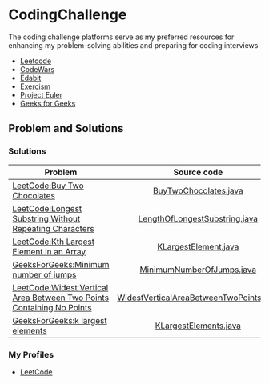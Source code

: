 # CodingChallenge
The coding challenge platforms serve as my preferred resources for enhancing my problem-solving abilities and preparing for coding interviews
- [Leetcode](https://leetcode.com/problems)
- [CodeWars](https://www.codewars.com/kata/latest)
- [Edabit](https://edabit.com/challenges/java)
- [Exercism](https://exercism.org/tracks)
- [Project Euler](https://projecteuler.net/recent)
- [Geeks for Geeks](https://practice.geeksforgeeks.org/explore?)


## Problem and Solutions

### Solutions
| Problem | Source code | Test Cases  | Video | 
| ------------- |:-------------:|:-------------:| -----:|
| [LeetCode:Buy Two Chocolates](https://leetcode.com/problems/buy-two-chocolates/) | [BuyTwoChocolates.java](https://github.com/krishnamanchikalapudi/CodingChallenge.java/blob/develop/src/main/java/solutions/BuyTwoChocolates.java) | [BuyTwoChocolatesTests.java](https://github.com/krishnamanchikalapudi/CodingChallenge.java/blob/develop/src/test/java/solutions/unit/BuyTwoChocolatesTests.java) |  [videos](https://youtube.com/@DayOneDev)  | 
|  [LeetCode:Longest Substring Without Repeating Characters](https://leetcode.com/problems/longest-substring-without-repeating-characters/) | [LengthOfLongestSubstring.java](https://github.com/krishnamanchikalapudi/CodingChallenge.java/blob/develop/src/main/java/solutions/LengthOfLongestSubstring.java) |[LengthOfLongestSubstringTests.java](https://github.com/krishnamanchikalapudi/CodingChallenge.java/blob/develop/src/test/java/solutions/unit/LengthOfLongestSubstringTests.java)  |  [videos](https://youtube.com/@DayOneDev)  | 
|  [LeetCode:Kth Largest Element in an Array](https://leetcode.com/problems/kth-largest-element-in-an-array/) | [KLargestElement.java](https://github.com/krishnamanchikalapudi/CodingChallenge.java/blob/develop/src/main/java/solutions/KLargestElement.java) |[KLargestElementTests.java](https://github.com/krishnamanchikalapudi/CodingChallenge.java/blob/develop/src/test/java/solutions/unit/KLargestElementTests.java)  |  [videos](https://youtube.com/@DayOneDev)  | 
| [GeeksForGeeks:Minimum number of jumps](https://practice.geeksforgeeks.org/problems/minimum-number-of-jumps-1587115620/1)  | [MinimumNumberOfJumps.java](https://github.com/krishnamanchikalapudi/CodingChallenge.java/blob/develop/src/main/java/solutions/MinimumNumberOfJumps.java) |[MinimumNumberOfJumpsTests.java](https://github.com/krishnamanchikalapudi/CodingChallenge.java/blob/develop/src/test/java/solutions/unit/MinimumNumberOfJumpsTests.java)  |  [videos](https://youtube.com/@DayOneDev)  | 
| [LeetCode:Widest Vertical Area Between Two Points Containing No Points](https://leetcode.com/problems/widest-vertical-area-between-two-points-containing-no-points/)  | [WidestVerticalAreaBetweenTwoPoints.java](https://github.com/krishnamanchikalapudi/CodingChallenge.java/blob/develop/src/main/java/solutions/WidestVerticalAreaBetweenTwoPoints.java) |[WidestVerticalAreaBetweenTwoPointsTests.java](https://github.com/krishnamanchikalapudi/CodingChallenge.java/blob/develop/src/test/java/solutions/unit/WidestVerticalAreaBetweenTwoPointsTests.java)  |  [videos](https://youtube.com/@DayOneDev)  | 
| [GeeksForGeeks:k largest elements](https://practice.geeksforgeeks.org/problems/k-largest-elements4206/1?) | [KLargestElements.java](https://github.com/krishnamanchikalapudi/CodingChallenge.java/blob/develop/src/main/java/solutions/KLargestElements.java) |[.java](https://github.com/krishnamanchikalapudi/CodingChallenge.java/blob/develop/src/test/java/solutions/unit/KLargestElementsTests.java)  |  [videos](https://youtube.com/@DayOneDev)  | 


<!---

| [LeetCode:]()  | [.java](https://github.com/krishnamanchikalapudi/CodingChallenge.java/blob/develop/src/main/java/solutions/?.java) |[.java](https://github.com/krishnamanchikalapudi/CodingChallenge.java/blob/develop/src/test/java/solutions/unit/?.java)  |  [videos](https://youtube.com/@DayOneDev)  | 
| [LeetCode:]()  | [.java](https://github.com/krishnamanchikalapudi/CodingChallenge.java/blob/develop/src/main/java/solutions/?.java) |[.java](https://github.com/krishnamanchikalapudi/CodingChallenge.java/blob/develop/src/test/java/solutions/unit/?.java)  |  [videos](https://youtube.com/@DayOneDev)  | 
|  [LeetCode:]() | [.java](https://github.com/krishnamanchikalapudi/CodingChallenge.java/blob/develop/src/main/java/solutions/?.java) |[.java](https://github.com/krishnamanchikalapudi/CodingChallenge.java/blob/develop/src/test/java/solutions/unit/?.java)  |  [videos](https://youtube.com/@DayOneDev)  | 

--->

### My Profiles
- [LeetCode](https://leetcode.com/krishnamanchikalapudi/)